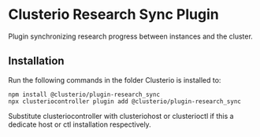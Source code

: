 # Clusterio Research Sync Plugin

Plugin synchronizing research progress between instances and the cluster.


## Installation

Run the following commands in the folder Clusterio is installed to:

    npm install @clusterio/plugin-research_sync
    npx clusteriocontroller plugin add @clusterio/plugin-research_sync

Substitute clusteriocontroller with clusteriohost or clusterioctl if this a dedicate host or ctl installation respectively.
